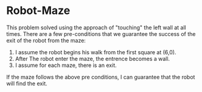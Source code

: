 # Robot-Maze

This problem solved using the approach of "touching" the left wall at all times.
There are a few pre-conditions that we guarantee the success of the exit of the robot from the maze: 
1. I assume the robot begins his walk from the first square at (6,0).
2. After The robot enter the maze, the entrence becomes a wall.
3. I assume for each maze, there is an exit.

If the maze follows the above pre conditions, I can guarantee that the robot will find the exit.  
